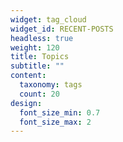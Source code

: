 ```yaml
---
widget: tag_cloud
widget_id: RECENT-POSTS
headless: true
weight: 120
title: Topics
subtitle: ""
content:
  taxonomy: tags
  count: 20
design:
  font_size_min: 0.7
  font_size_max: 2
---
```

